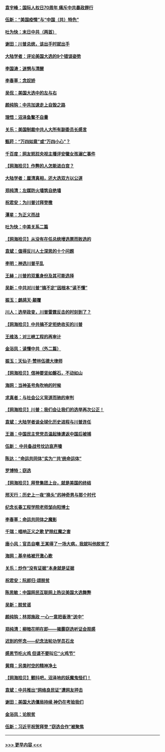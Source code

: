 #### [袁宇峰：国际人权日70周年 痛斥中共暴政罪行](../pages/nsc993/n12611965.md?t=12112002) 
#### [伍新：“美国疫情”与“中国（共）特色”](../pages/nsc993/n12611463.md?t=12112002) 
#### [吐为快：末日中共（两首）](../pages/nsc993/n12611461.md?t=12112002) 
#### [谢田：川普总统，该出手时就出手](../pages/nsc993/n12610905.md?t=12112002) 
#### [大陆学者：评论美国大选的9个错误姿势](../pages/nsc993/n12609586.md?t=12112002) 
#### [李国涛：迷惘与清醒](../pages/nsc993/n12607532.md?t=12112002) 
#### [李春草：念奴娇](../pages/nsc993/n12607083.md?t=12112002) 
#### [吴侃：美国大选中的左与右](../pages/nsc993/n12607054.md?t=12112002) 
#### [颜纯钩：中共加速走上自毁之路](../pages/nsc993/n12606473.md?t=12112002) 
#### [理悟：沼泽鱼鳖不自量](../pages/nsc993/n12606454.md?t=12112002) 
#### [关乐：美国制裁中共人大所有副委员长感言](../pages/nsc993/n12606442.md?t=12112002) 
#### [甄莳：“万四如意”或“万四小心”？](../pages/nsc993/n12606091.md?t=12112002) 
#### [千百度：网友怒怼央视主播评安徽女孩溺亡事件](../pages/nsc993/n12605370.md?t=12112002) 
#### [【网海拾贝】作弊的人怎能进白宫？](../pages/nsc993/n12603546.md?t=12112002) 
#### [大陆学者：厘清真相，还大选双方以公道](../pages/nsc993/n12603475.md?t=12112002) 
#### [郑纯清：左媒防火墙筑自绝墙](../pages/nsc993/n12602226.md?t=12112002) 
#### [祝君安：为川普讨拜登檄](../pages/nsc993/n12602199.md?t=12112002) 
#### [潭星：为正义而战](../pages/nsc993/n12600926.md?t=12112002) 
#### [吐为快：中美关系二篇](../pages/nsc993/n12600908.md?t=12112002) 
#### [【网海拾贝】从没有在任总统增选票而败选的](../pages/nsc993/n12600435.md?t=12112002) 
#### [袁斌：值得反川人士深思的十个问题](../pages/nsc993/n12600332.md?t=12112002) 
#### [李明：神选川普平乱](../pages/nsc993/n12599751.md?t=12112002) 
#### [王赫：川普的双重身份及其可能选择](../pages/nsc993/n12599723.md?t=12112002) 
#### [吴新：中共对川普“搞不定”因根本“读不懂”](../pages/nsc993/n12599502.md?t=12112002) 
#### [振玉：鹧鸪天‧颠覆](../pages/nsc993/n12599494.md?t=12112002) 
#### [川人：选举政变，川普雷霆反击的时刻到了？](../pages/nsc993/n12599291.md?t=12112002) 
#### [【网海拾贝】中共搞不定拒绝收买的川普](../pages/nsc993/n12598955.md?t=12112002) 
#### [王维洛：对三峡工程的再审计](../pages/nsc993/n12598436.md?t=12112002) 
#### [金浴凤：读懂中共（外二篇）](../pages/nsc993/n12597943.md?t=12112002) 
#### [振玉：天仙子‧赞林伍德大律师](../pages/nsc993/n12597929.md?t=12112002) 
#### [【网海拾贝】信神要坚如磐石，不动如山](../pages/nsc993/n12597901.md?t=12112002) 
#### [海网：当神圣号角吹响的时候](../pages/nsc993/n12595891.md?t=12112002) 
#### [求真者：与社会公义背道而驰的审判](../pages/nsc993/n12595868.md?t=12112002) 
#### [【网海拾贝】川普：我们会让我们的选举再次公正！](../pages/nsc993/n12594930.md?t=12112002) 
#### [袁斌：大陆学者谈全球化历史进程与川普连任](../pages/nsc993/n12594690.md?t=12112002) 
#### [王涵：中国民主党党员温起锋遣返中国后被捕](../pages/nsc993/n12594540.md?t=12112002) 
#### [伍新： 中共备战号坟边哀声嚎](../pages/nsc993/n12593086.md?t=12112002) 
#### [陈达：“命运共同体”实为“‘共’统命运体”](../pages/nsc993/n12590865.md?t=12112002) 
#### [罗博特：窃选](../pages/nsc993/n12590619.md?t=12112002) 
#### [【网海拾贝】拜登集团上台，就是美国的终结](../pages/nsc993/n12589725.md?t=12112002) 
#### [邢天行：历史上一夜“换头”的神奇男与那个时代](../pages/nsc993/n12589424.md?t=12112002) 
#### [纪念长春工程学院老师邹向阳博士](../pages/nsc993/n12585390.md?t=12112002) 
#### [李春草：命运共同体之魔影](../pages/nsc993/n12585026.md?t=12112002) 
#### [千瑞：唱响正义之歌 铲除红魔之害](../pages/nsc993/n12585002.md?t=12112002) 
#### [唐小风：官员自嘲 王某得了一场大病，我就叫他脱贫了](../pages/nsc993/n12584981.md?t=12112002) 
#### [海网：基辛格被开激心歌](../pages/nsc993/n12584946.md?t=12112002) 
#### [关乐：炒作“没有证据”本身就是证据](../pages/nsc993/n12583146.md?t=12112002) 
#### [祝君安：阮郎归‧颂脱贫](../pages/nsc993/n12583119.md?t=12112002) 
#### [陈思敏：中国网民互联网上热议美国大选舞弊](../pages/nsc993/n12582845.md?t=12112002) 
#### [吴新：脱贫谣](../pages/nsc993/n12580839.md?t=12112002) 
#### [颜纯钩：林郑施政 一心一意把香港“送中”](../pages/nsc993/n12580805.md?t=12112002) 
#### [郑纯清：柳暗花明在即——揭露窃选听证会观感](../pages/nsc993/n12580795.md?t=12112002) 
#### [迟到的怀念——纪念法轮功学员石龙](../pages/nsc993/n12580245.md?t=12112002) 
#### [感恩节吃火鸡  但请不要叫它“火鸡节”](../pages/nsc993/n12580252.md?t=12112002) 
#### [黄翔：另类时空的精神净土](../pages/nsc993/n12578638.md?t=12112002) 
#### [【网海拾贝】颤抖吧，沼泽地的妖魔鬼怪们！](../pages/nsc993/n12578552.md?t=12112002) 
#### [袁斌：中共推出“网络良民证”遭网友抨击](../pages/nsc993/n12578511.md?t=12112002) 
#### [谢田：美国大选僵局持续 神仍在考验我们](../pages/nsc993/n12577432.md?t=12112002) 
#### [金浴凤：论脱贫](../pages/nsc993/n12576386.md?t=12112002) 
#### [伍新：习近平祝贺拜登 “窃选合作”被聚焦](../pages/nsc993/n12576358.md?t=12112002) 

----
#### [ >>> 更早内容 <<< ](../indexes/nsc993-earlier.md)
